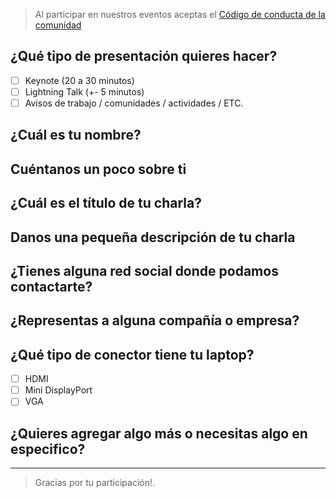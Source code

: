 > Al participar en nuestros eventos aceptas el [Código de conducta de la comunidad](http://es.confcodeofconduct.com/?fbclid=IwAR0mxPEvz_89SolQGvkTqwm-XN8PpcT4aFGX0XznG01MFdMsG81Z-Lfgdh0)


## ¿Qué tipo de presentación quieres hacer?

- [ ] Keynote (20 a 30 minutos)
- [ ] Lightning Talk (+- 5 minutos)
- [ ] Avisos de trabajo / comunidades / actividades / ETC.

## ¿Cuál es tu nombre?

## Cuéntanos un poco sobre ti

<!-- Recuerda que usaremos esto para presentarte -->

## ¿Cuál es el título de tu charla?

<!-- Piensa en un título que englobe todo lo que hablaras, por ejemplo:
'Comunicacion entre componentes, vuex, eventos bus, '
'Initroduccion a Graphql'
 -->

## Danos una pequeña descripción de tu charla

<!-- Con 20 palabras o menos -->

## ¿Tienes alguna red social donde podamos contactarte?

<!-- Twitter / Github / Facebook / ... -->

## ¿Representas a alguna compañía o empresa?

## ¿Qué tipo de conector tiene tu laptop?

- [ ] HDMI
- [ ] Mini DisplayPort
- [ ] VGA

## ¿Quieres agregar algo más o necesitas algo en especifico?

---

> Gracias por tu participación!.